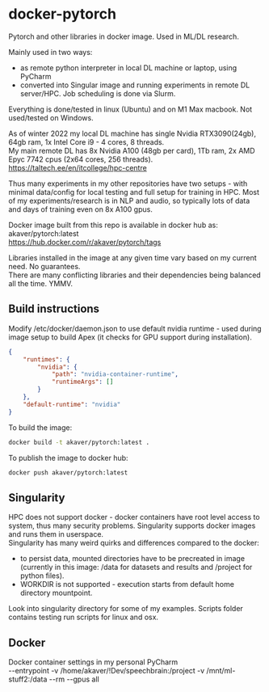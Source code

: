 # docker-pytorch

Pytorch and other libraries in docker image. Used in ML/DL research.

Mainly used in two ways:
* as remote python interpreter in local DL machine or laptop, using PyCharm
* converted into Singular image and running experiments in remote DL server/HPC. Job scheduling is done via Slurm.

Everything is done/tested in linux (Ubuntu) and on M1 Max macbook. Not used/tested on Windows.  

As of winter 2022 my local DL machine has single Nvidia RTX3090(24gb), 64gb ram, 1x Intel Core i9 - 4 cores, 8 threads.  
My main remote DL has 8x Nvidia A100 (48gb per card), 1Tb ram, 2x AMD Epyc 7742 cpus (2x64 cores, 256 threads).  
https://taltech.ee/en/itcollege/hpc-centre  

Thus many experiments in my other repositories have two setups - with minimal data/config for local testing and full setup for training in HPC. Most of my experiments/research is in NLP and audio, so typically lots of data and days of training even on 8x A100 gpus.


Docker image built from this repo is available in docker hub as:  
akaver/pytorch:latest  
https://hub.docker.com/r/akaver/pytorch/tags  


Libraries installed in the image at any given time vary based on my current need. No guarantees.  
There are many conflicting libraries and their dependencies being balanced all the time. YMMV.  

## Build instructions

Modify /etc/docker/daemon.json to use default nvidia runtime - used during image setup to build Apex (it checks for GPU support during installation).

~~~json
{
    "runtimes": {
        "nvidia": {
            "path": "nvidia-container-runtime",
            "runtimeArgs": []
        }
    },
    "default-runtime": "nvidia"
}
~~~

To build the image:

~~~bash
docker build -t akaver/pytorch:latest .
~~~

To publish the image to docker hub:

~~~bash
docker push akaver/pytorch:latest
~~~

## Singularity

HPC does not support docker - docker containers have root level access to system, thus many security problems. Singularity supports docker images and runs them in userspace.  
Singularity has many weird quirks and differences compared to the docker:  
* to persist data, mounted directories have to be precreated in image (currently  in this image: /data for datasets and results and /project for python files).
* WORKDIR is not supported - execution starts from default home directory mountpoint.  

Look into singularity directory for some of my examples. Scripts folder contains testing run scripts for linux and osx.

## Docker

Docker container settings in my personal PyCharm  
--entrypoint -v /home/akaver/!Dev/speechbrain:/project -v /mnt/ml-stuff2:/data --rm --gpus all
